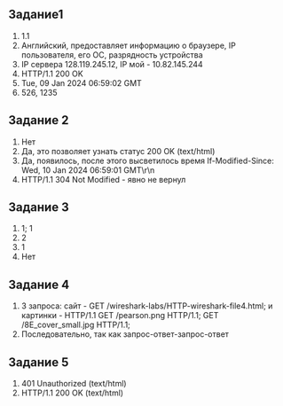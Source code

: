 ## Задание1
1. 1.1
2. Английский, предоставляет информацию о браузере, IP пользователя, его ОС,  разрядность устройства
3. IP сервера 128.119.245.12, IP мой - 10.82.145.244 
4. HTTP/1.1 200 OK
5.  Tue, 09 Jan 2024 06:59:02 GMT
6. 526, 1235
## Задание 2
1. Нет
2. Да, это позволяет узнать статус 200 OK (text/html)
3. Да, появилось, после этого высветилось время If-Modified-Since: Wed, 10 Jan 2024 06:59:01 GMT\r\n
4. HTTP/1.1 304 Not Modified - явно не вернул
## Задание 3
1. 1; 1 
2. 2
3. 1
4. Нет
## Задание 4
1. 3 запроса: сайт - GET /wireshark-labs/HTTP-wireshark-file4.html; и картинки -  HTTP/1.1 GET /pearson.png HTTP/1.1; GET /8E_cover_small.jpg HTTP/1.1; 
2. Последовательно, так как запрос-ответ-запрос-ответ
## Задание 5 
1. 401 Unauthorized  (text/html)
2. HTTP/1.1 200 OK  (text/html)
